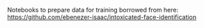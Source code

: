 Notebooks to prepare data for training borrowed from here: 
https://github.com/ebenezer-isaac/intoxicated-face-identification
